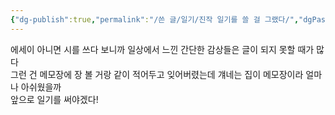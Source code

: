 ```yaml
---
{"dg-publish":true,"permalink":"/쓴 글/일기/진작 일기를 쓸 걸 그랬다/","dgPassFrontmatter":true}
---
```


에세이 아니면 시를 쓰다 보니까 일상에서 느낀 간단한 감상들은 글이 되지 못할 때가 많다  
그런 건 메모장에 장 볼 거랑 같이 적어두고 잊어버렸는데 걔네는 집이 메모장이라 얼마나 아쉬웠을까  
앞으로 일기를 써야겠다! 